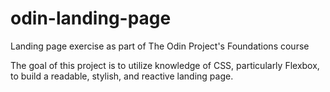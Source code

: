 # odin-landing-page
Landing page exercise as part of The Odin Project's Foundations course

The goal of this project is to utilize knowledge of CSS, particularly Flexbox, 
to build a readable, stylish, and reactive landing page.